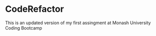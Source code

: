 # CodeRefactor
This is an updated version of my first assingment at Monash University Coding Bootcamp
